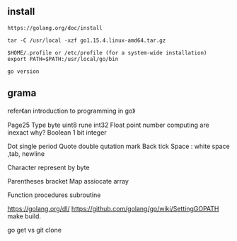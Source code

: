 ## install

```
https://golang.org/doc/install

tar -C /usr/local -xzf go1.15.4.linux-amd64.tar.gz

$HOME/.profile or /etc/profile (for a system-wide installation)
export PATH=$PATH:/usr/local/go/bin

go version
```



## grama

refer《an introduction to programming in go》

Page25
Type 
byte uint8 rune int32
Float point number computing are inexact why?
Boolean 1 bit integer

Dot single period
Quote double qutation mark
Back tick
Space : white space ,tab, newline

Character represent by byte

Parentheses bracket
Map assiocate array

Function procedures subroutine

https://golang.org/dl/
https://github.com/golang/go/wiki/SettingGOPATH
make build.

go get vs git clone


